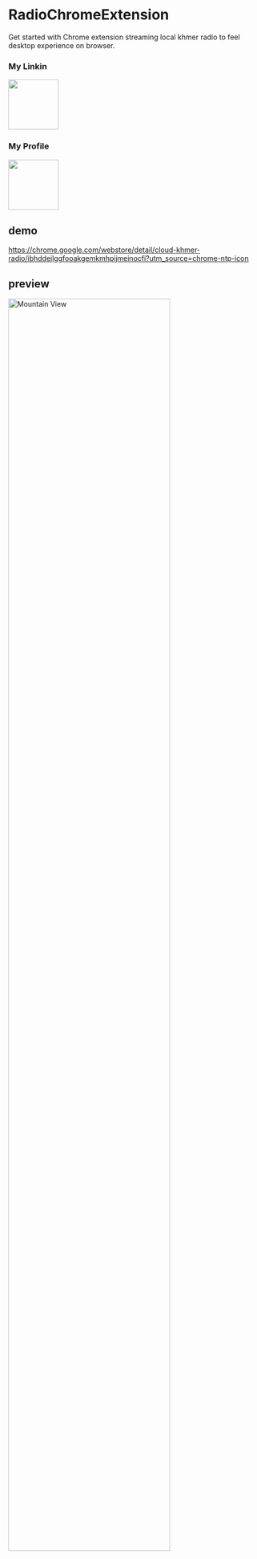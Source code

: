 # RadioChromeExtension

Get started with Chrome extension streaming local khmer radio to feel desktop experience on browser.

<h3>My Linkin</h3>
<a target="_blank" href="http://www.linkedin.com/in/cheamseta"><img width="100px" src="https://cdn4.iconfinder.com/data/icons/social-media-pro-icons/1080/Linkin-01-128.png"/></a>

<h3>My Profile</h3>
<a target="_blank" href="http://cheamseta.herokuapp.com/"><img width="100px" src="https://graph.facebook.com/10205416160197106/picture?type=large&return_ssl_resources=1"/></a>

## demo

https://chrome.google.com/webstore/detail/cloud-khmer-radio/ibhddejlggfooakgemkmhpijmeinocfi?utm_source=chrome-ntp-icon

## preview

<img src="https://firebasestorage.googleapis.com/v0/b/hubgit-cea1c.appspot.com/o/chrome.jpg?alt=media&token=d6860015-23c8-4392-9907-918c6551e529" alt="Mountain View" width="80%">



